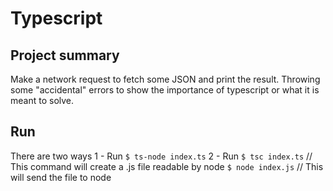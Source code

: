 # Typescript

## Project summary

Make a network request to fetch some JSON and print the result. Throwing some "accidental" errors to show the importance of typescript or what it is meant to solve.

## Run

There are two ways
1 - Run
`$ ts-node index.ts`
2 - Run
`$ tsc index.ts` // This command will create a .js file readable by node
`$ node index.js` // This will send the file to node
